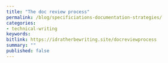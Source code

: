 ```yaml
---
title: "The doc review process"
permalink: /blog/specificiations-documentation-strategies/
categories:
- technical-writing
keywords:
bitlink: https://idratherbewriting.site/docreviewprocess
summary: ""
published: false
---
```

